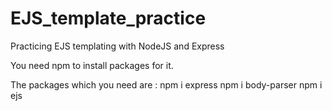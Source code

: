 # EJS_template_practice
Practicing EJS templating with NodeJS and Express 

You need npm to install packages for it.

The packages which you need are : 
  npm i express
  npm i body-parser
  npm i ejs
